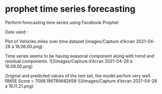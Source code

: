 # prophet time series forecasting
Perform forecasting time series using Facebook Prophet 

Data used : 


Plot of Vehicles miles over time dataset
(images/Capture d’écran 2021-04-28 à 16.06.00.png)

Time series seems to be having seasonal component along with trend and residual components.
![](images/Capture d’écran 2021-04-28 à 16.08.00.png)

Original and predicted values of the test set, the model perfom very well.
RMSE Score = 7088.196789682658
![](images/Capture d’écran 2021-04-28 à 16.11.21.png)
